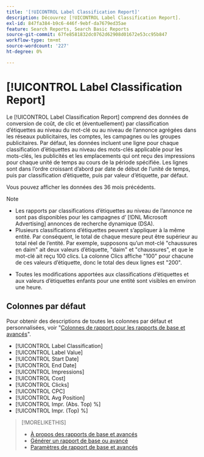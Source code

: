 ```yaml
---
title: '[!UICONTROL Label Classification Report]'
description: Découvrez [!UICONTROL Label Classification Report].
exl-id: 847fa384-b9c6-446f-9ebf-da7679ed35ae
feature: Search Reports, Search Basic Reports
source-git-commit: 67fe8581832dc0762d62908d01672e53cc95b847
workflow-type: tm+mt
source-wordcount: '227'
ht-degree: 0%

---
```


# [!UICONTROL Label Classification Report]

Le [!UICONTROL Label Classification Report] comprend des données de conversion de coût, de clic et (éventuellement) par classification d’étiquettes au niveau du mot-clé ou au niveau de l’annonce agrégées dans les réseaux publicitaires, les comptes, les campagnes ou les groupes publicitaires. Par défaut, les données incluent une ligne pour chaque classification d’étiquettes au niveau des mots-clés applicable pour les mots-clés, les publicités et les emplacements qui ont reçu des impressions pour chaque unité de temps au cours de la période spécifiée. Les lignes sont dans l’ordre croissant d’abord par date de début de l’unité de temps, puis par classification d’étiquette, puis par valeur d’étiquette, par défaut.

Vous pouvez afficher les données des 36 mois précédents.

>[!NOTE]
>
>* Les rapports par classifications d’étiquettes au niveau de l’annonce ne sont pas disponibles pour les campagnes d’ [!DNL Microsoft Advertising] annonces de recherche dynamique (DSA).
>* Plusieurs classifications d’étiquettes peuvent s’appliquer à la même entité. Par conséquent, le total de chaque mesure peut être supérieur au total réel de l’entité. Par exemple, supposons qu’un mot-clé &quot;chaussures en daim&quot; ait deux valeurs d’étiquette, &quot;daim&quot; et &quot;chaussures&quot;, et que le mot-clé ait reçu 100 clics. La colonne Clics affiche &quot;100&quot; pour chacune de ces valeurs d’étiquette, donc le total des deux lignes est &quot;200&quot;.
* Toutes les modifications apportées aux classifications d’étiquettes et aux valeurs d’étiquettes enfants pour une entité sont visibles en environ une heure.

## Colonnes par défaut

Pour obtenir des descriptions de toutes les colonnes par défaut et personnalisées, voir &quot;[Colonnes de rapport pour les rapports de base et avancés](basic-advanced-report-columns.md)&quot;.

* [!UICONTROL Label Classification]
* [!UICONTROL Label Value]
* [!UICONTROL Start Date]
* [!UICONTROL End Date]
* [!UICONTROL Impressions]
* [!UICONTROL Cost]
* [!UICONTROL Clicks]
* [!UICONTROL CPC]
* [!UICONTROL Avg Position]
* [!UICONTROL Impr. (Abs. Top) %]
* [!UICONTROL Impr. (Top) %]

>[!MORELIKETHIS]
>
>* [À propos des rapports de base et avancés](basic-advanced-report-about.md)
>* [Générer un rapport de base ou avancé](basic-advanced-report-generate.md)
>* [ Paramètres de rapport de base et avancés ](basic-advanced-report-settings.md)
